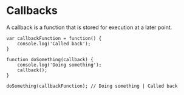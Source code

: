 # Callbacks

A callback is a function that is stored for execution at a later point. 

```
var callbackFunction = function() {
    console.log('Called back');
}

function doSomething(callback) {
    console.log('Doing something');
    callback();
}

doSomething(callbackFunction); // Doing something | Called back
```



